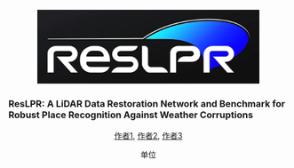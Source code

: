 <p align="center">
  <img src="./docs/figs/ResLPR_logo.png" alt="Project Logo" width="400"/>
</p>

### ResLPR: A LiDAR Data Restoration Network and Benchmark for Robust Place Recognition Against Weather Corruptions

<p align="center">
  <a href="https://github.com/author1_github_profile">作者1</a>,
  <a href="https://github.com/author2_github_profile">作者2</a>,
  <a href="https://github.com/author3_github_profile">作者3</a>
</p>

<p align="center">单位</p>
